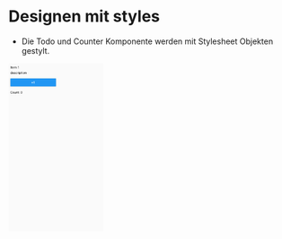 # Designen mit styles
- Die Todo und Counter Komponente werden mit Stylesheet Objekten gestylt.
<img src="./screenshots/Screenshot_1632853672.png" height="300" margin="20" alt="screenshot">
